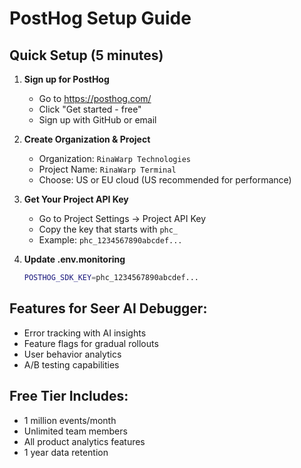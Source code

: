 # PostHog Setup Guide

## Quick Setup (5 minutes)

1. **Sign up for PostHog**
   - Go to https://posthog.com/
   - Click "Get started - free"
   - Sign up with GitHub or email

2. **Create Organization & Project**
   - Organization: `RinaWarp Technologies`
   - Project Name: `RinaWarp Terminal`
   - Choose: US or EU cloud (US recommended for performance)

3. **Get Your Project API Key**
   - Go to Project Settings → Project API Key
   - Copy the key that starts with `phc_`
   - Example: `phc_1234567890abcdef...`

4. **Update .env.monitoring**
   ```bash
   POSTHOG_SDK_KEY=phc_1234567890abcdef...
   ```

## Features for Seer AI Debugger:
- Error tracking with AI insights
- Feature flags for gradual rollouts
- User behavior analytics
- A/B testing capabilities

## Free Tier Includes:
- 1 million events/month
- Unlimited team members
- All product analytics features
- 1 year data retention
